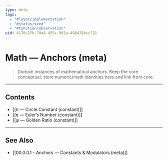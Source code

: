 ```yaml
---
type: meta
tags:
  - "#layer/implementation"
  - "#status/seed"
  - "#function/observation"
uid: 4178c27b-70a8-455c-9d1a-4984784cc721
---
```


# Math — Anchors (meta)

> Domain instances of mathematical anchors. Keep the core conceptual; store numeric/math identities here and link from core.

---

## Contents

- [[π — Circle Constant (constant)]]
- [[e — Euler’s Number (constant)]]
- [[φ — Golden Ratio (constant)]]

---

## See Also

- [[00.0.0.1 - Anchors — Constants & Modulators (meta)]]

